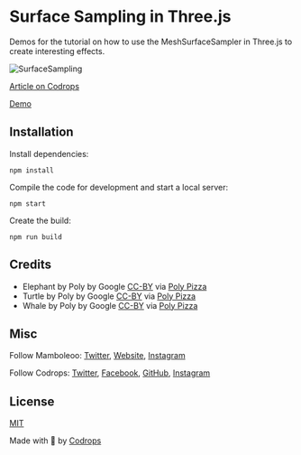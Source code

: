 # Surface Sampling in Three.js

Demos for the tutorial on how to use the MeshSurfaceSampler in Three.js to create interesting effects.

![SurfaceSampling](https://tympanus.net/codrops/wp-content/uploads/2021/08/SurfaceSampling_featured.jpg)

[Article on Codrops](https://tympanus.net/codrops/?p=56350)

[Demo](http://tympanus.net/Tutorials/SurfaceSampling/)


## Installation

Install dependencies:

```
npm install
```

Compile the code for development and start a local server:

```
npm start
```

Create the build:

```
npm run build
```

## Credits

- Elephant by Poly by Google [CC-BY](https://creativecommons.org/licenses/by/3.0/) via [Poly Pizza](https://poly.pizza/m/cx0-TiCjDOx)
- Turtle by Poly by Google [CC-BY](https://creativecommons.org/licenses/by/3.0/) via [Poly Pizza](https://poly.pizza/m/fklSEvGm1Q8)
- Whale by Poly by Google [CC-BY](https://creativecommons.org/licenses/by/3.0/) via [Poly Pizza](https://poly.pizza/m/15cXqVGk0jA)


## Misc

Follow Mamboleoo: [Twitter](https://twitter.com/Mamboleoo), [Website](https://www.mamboleoo.be/), [Instagram](http://instagram.com/)

Follow Codrops: [Twitter](http://www.twitter.com/codrops), [Facebook](http://www.facebook.com/codrops), [GitHub](https://github.com/codrops), [Instagram](https://www.instagram.com/codropsss/)

## License
[MIT](LICENSE)

Made with :blue_heart:  by [Codrops](http://www.codrops.com)





